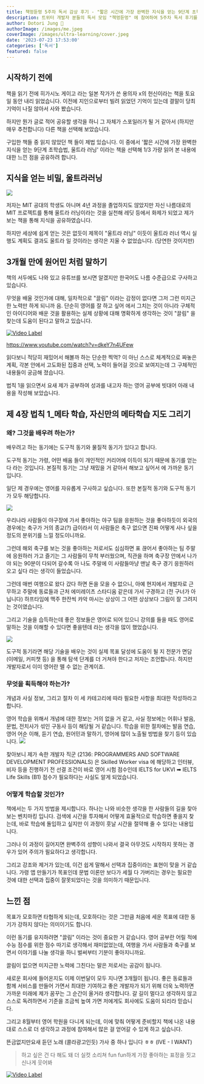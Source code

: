 ```yaml
---
title: 책멍듣멍 5주차 독서 감상 후기 - "짧은 시간에 가장 완벽한 지식을 얻는 9단계 초학습법", 울트라 러닝을 읽고
description: 트위터 개발자 분들의 독서 모임 "책멍듣멍" 에 참여하여 5주차 독서 후기를 적어 보았습니다.
author: Dotori Jung 🌰
authorImage: /images/me.jpeg
coverImage: /images/ultra-learning/cover.jpeg
date: '2023-07-23 17:53:00'
categories: ['독서']
featured: false
---
```


## 시작하기 전에

책을 읽기 전에 히가시노 게이고 라는 일본 작가가 쓴 용의자 x의 헌신이라는 책을 토요일 동안 내리 읽었습니다. 이전에 지인으로부터 빌려 읽었던 기억이 있는데 결말이 당최 기억이 나질 않아서 사와 봤습니다.

하지만 뭔가 글로 적어 공유할 생각을 하니 그 자체가 스포일러가 될 거 같아서 (하지만 매우 추천합니다) 다른 책을 선택해 보았습니다.

구입한 책들 중 읽지 않았던 책 들이 제법 있습니다. 이 중에서 '짧은 시간에 가장 완벽한 지식을 얻는 9단계 초학습법, 울트라 러닝' 이라는 책을 선택해 1/3 가량 읽어 본 내용에 대한 느낀 점을 공유하려 합니다.

## 지식을 얻는 비밀, 울트라러닝

![](/images/ultra-learning/book-example.jpeg)

저자는 MIT 공대의 학생도 아니며 4년 과정을 졸업하지도 않았지만 자신 나름대로의 MIT 프로젝트를 통해 울트라 러닝이라는 것을 실천해 레딧 등에서 화제가 되었고 제가 보는 책을 통해 지식을 공유하였습니다.

하지만 세상에 쉽게 얻는 것은 없듯이 제목이 "울트라 러닝" 이듯이 울트라 러너 역시 실행도 계획도 결과도 울트라 일 것이라는 생각은 지울 수 없었습니다. (당연한 것이지만)

## 3개월 만에 원어민 처럼 말하기

책의 서두에도 나와 있고 유튜브를 보시면 알겠지만 한국어도 나름 수준급으로 구사하고 있습니다.

무엇을 배울 것인가에 대해, 일차적으로 "끌림" 이라는 감정이 없다면 그저 그런 미지근한 노력만 하게 되니까 음. 단순히 영어를 잘 하고 싶어 에서 그치는 것이 아니라 구체적인 아이디어와 배운 것을 활용하는 실제 상황에 대해 명확하게 생각하는 것이 "끌림" 을 찾는데 도움이 된다고 말하고 있습니다.

[![Video Label](https://img.youtube.com/vi/dkeY7n4UFew/0.jpg)](https://www.youtube.com/watch?v=dkeY7n4UFew)

https://www.youtube.com/watch?v=dkeY7n4UFew

읽다보니 적당히 재밌어서 해볼까 하는 단순한 찍먹? 이 아닌 스스로 체계적으로 짜놓은 계획, 각본 안에서 고도화된 집중과 선택, 노력이 들어걸 것으로 보여지는데 그 구체적인 내용들이 궁금해 졌습니다.

법칙 1을 읽으면서 요새 제가 공부하여 성과를 내고자 하는 영어 공부에 빗대어 아래 내용을 작성해 보았습니다.

## 제 4장 법칙 1\_메타 학습, 자신만의 메타학습 지도 그리기

### 왜? 그것을 배우려 하는가?

배우려고 하는 동기에는 도구적 동기와 물질적 동기가 있다고 합니다.

도구적 동기는 가령, 어떤 배움 들이 개인적인 커리어에 이득이 되기 때문에 동기를 얻는다 라는 것입니다.
본질적 동기는 그냥 재밌을 거 같아서 해보고 싶어서 에 가까운 동기입니다.

일단 제 경우에는 영어를 자유롭게 구사하고 싶습니다. 또한 본질적 동기와 도구적 동기가 모두 해당합니다.

![](https://e0.365dm.com/19/06/2048x1152/skysports-jordan-henderson_4684595.jpg)

우리나라 사람들이 야구장에 가서 좋아하는 야구 팀을 응원하는 것을 좋아하듯이 외국의 경우에는 축구가 거의 종교(?) 급이라서 이 사람들은 축구 없으면 진짜 어떻게 사나 싶을 정도의 분위기를 느낄 정도이니까요.

그런데 해외 축구를 보는 것을 좋아하는 저로서도 심심하면 표 끊어서 좋아하는 팀 주말에 응원하러 가고 즐기는 그 사람들이 무척 부러웠으며, 직관을 하며 축구장 안에서 나가야 되는 90분이 다되어 갈수록 아 나도 주말에 이 사람들마냥 맨날 축구 경기 응원하러 오고 싶다 라는 생각이 들었습니다.

그런데 매번 여행으로 왔다 갔다 하면 돈을 모을 수 없으니, 아예 현지에서 개발자로 근무하고 주말에 동료들과 근처 에미레이츠 스타디움 같은데 가서 구경하고 (전 구너가 아닙니다) 하프타임에 맥주 한잔씩 캬악 마시는 상상이 그 어떤 상상보다 그림이 잘 그려지는 것이였습니다.

그리고 기술을 습득하는데 좋은 정보들은 영어로 되어 있으니 강의를 들을 때도 영어로 말하는 것을 이해할 수 있다면 좋을텐데 라는 생각을 많이 했었습니다.

![](/images/ultra-learning/learning-dev.png)

도구적 동기라면 해당 기술을 배우는 것이 실제 목표 달성에 도움이 될 지 전문가 면담 (이메일, 커피챗 등) 을 통해 탐색 단계를 더 거쳐야 한다고 저자는 조언합니다. 하지만 개발자로서 이미 영어란 뗄 수 없는 관계이죠.

### 무엇을 획득해야 하는가?

개념과 사실 정보, 그리고 절차 이 세 카테고리에 따라 필요한 사항을 최대한 작성하라고 합니다.

영어 학습을 위해서 개념에 대한 정보는 거의 없을 거 같고, 사실 정보에는 어휘나 발음, 문법, 전치사가 섞인 구동사 등이 해당될 거 같습니다.
학습을 위한 절차에는 발음 연습, 영어 어순 이해, 듣기 연습, 원어민과 말하기, 영어에 많이 노출될 방법을 찾기 등이 있습니다.
![](/images/ultra-learning/knowledge-of-english.png)

찾아보니 제가 속한 개발자 직군 (2136: PROGRAMMERS AND SOFTWARE DEVELOPMENT PROFESSIONALS) 은 Skilled Worker visa 에 해당하고 인터뷰, 비자 등을 진행하기 전 선결 조건이 바로 영어 시험 점수인데 IELTS for UKVI ➡ IELTS Life Skills (B1) 점수가 필요하다는 사실도 알게 되었습니다.

### 어떻게 학습할 것인가?

책에서는 두 가지 방법을 제시합니다. 하나는 나와 비슷한 생각을 한 사람들의 길을 찾아보는 벤치마킹 입니다. 검색에 시간을 투자해서 어떻게 효율적으로 학습하면 좋을지 찾는데, 바로 학습에 돌입하고 싶지만 이 과정이 훗날 시간을 절약해 줄 수 있다는 내용입니다.

그러나 이 과정이 길어지면 완벽주의 성향이 나와서 결국 아무것도 시작하지 못하는 경우가 있어 주의가 필요하다고 생각합니다.

그리고 강조와 제거가 있는데, 이건 쉽게 말해서 선택과 집중이라는 표현이 맞을 거 같습니다. 가령 앱 만들기가 목표인데 문법 이론만 보다가 세월 다 가버리는 경우는 필요한 것에 대한 선택과 집중이 잘못되었다는 것을 의미하기 때문입니다.

## 느낀 점

목표가 모호하면 타협하게 되는데, 모호하다는 것은 그만큼 처음에 세운 목표에 대한 동기가 강하지 않다는 의미이기도 합니다.

이런 동기를 유지하려면 "끌림" 이라는 것이 중요한 거 같습니다. 영어 공부란 어릴 적에 수능 점수를 위한 점수 따기로 생각해서 재미없었는데, 여행을 가서 사람들과 축구를 보면서 이야기를 나눌 생각을 하니 벌써부터 기분이 좋아지니까요.

끌림이 없으면 미지근한 노력에 그친다는 말은 저로서는 공감이 됩니다.

새로운 회사에 들어온지도 이제 이번달이 모두 지나면 3개월이 됩니다. 좋은 동료들과 함께 서비스를 만들어 가면서 최대한 기여하고 좋은 개발자가 되기 위해 더욱 노력하면 가까운 미래에 제가 꿈꾸는 그 순간이 올거라 생각합니다. 갈 길이 멀다고 생각하지 않고 스스로 독려하면서 기준을 조금씩 높여 가면 저에게도 회사에도 도움이 되리라 믿습니다.

그리고 8월부터 영어 학원을 다니게 되는데, 이에 맞춰 어떻게 준비할지 책에 나온 내용대로 스스로 더 생각하고 과정에 참여해서 많은 걸 얻어갈 수 있게 하고 싶습니다.

뜬금없지만요새 듣던 노래 (콜라광고인듯) 가사 중 하나 입니다 ㅎㅎ (IVE - I WANT)

> 하고 싶은 건 다 해도 돼
> 더 실컷 소리쳐 fun fun하게
> 가장 좋아하는 표정을 짓고
> 신나게 웃어봐

[![Video Label](https://img.youtube.com/vi/okVTSehE414/0.jpg)](https://www.youtube.com/watch?v=okVTSehE414)
